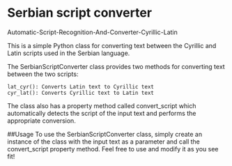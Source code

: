 # Serbian script converter
Automatic-Script-Recognition-And-Converter-Cyrillic-Latin

This is a simple Python class for converting text between the Cyrillic and Latin scripts used in the Serbian language.

The SerbianScriptConverter class provides two methods for converting text between the two scripts:

    lat_cyr(): Converts Latin text to Cyrillic text
    cyr_lat(): Converts Cyrillic text to Latin text

The class also has a property method called convert_script which automatically detects the script of the input text and performs the appropriate conversion.

##Usage
To use the SerbianScriptConverter class, simply create an instance of the class with the input text as a parameter and call the convert_script property method. Feel free to use and modify it as you see fit!
